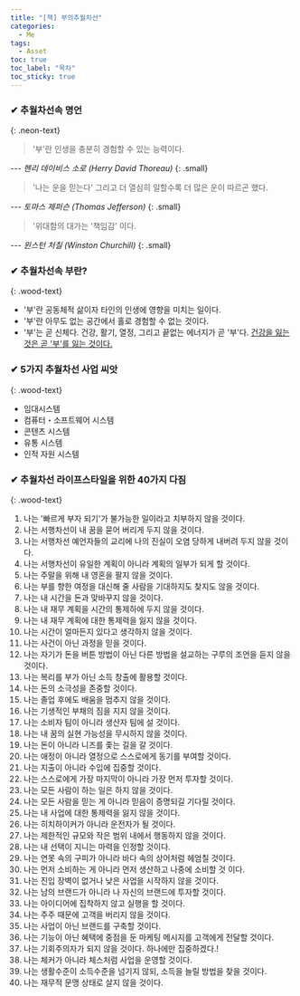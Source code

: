 ```yaml
---
title: "[책] 부의추월차선"
categories:
  - Me
tags:
  - Asset
toc: true
toc_label: "목차"
toc_sticky: true
---
```


### ✔ 추월차선속 명언
{: .neon-text}

> '부'란 인생을 충분히 경험할 수 있는 능력이다.

<cite>--- 헨리 데이비스 소로 (Herry David Thoreau)</cite>
{: .small}

> '나는 운을 믿는다' 그리고 더 열심히 일할수록 더 많은 운이 따르곤 했다.

<cite>--- 토마스 제퍼슨 (Thomas Jefferson)</cite>
{: .small}

> '위대함의 대가는 '책임감' 이다.

<cite>--- 윈스턴 처칠 (Winston Churchill)</cite>
{: .small}

### ✔ 추월차선속 부란?
{: .wood-text}

- '부'란 공동체적 삶이자 타인의 인생에 영향을 미치는 일이다.
- '부'란 아무도 없는 공간에서 홀로 경험할 수 없는 것이다.
- '부'는 곧 신체다. 건강, 활기, 열정, 그리고 끝없는 에너지가 곧 '부'다. <u>건강을 잃는 것은 곧 '부'를 잃는 것이다.</u>

### ✔ 5가지 추월차선 사업 씨앗
{: .wood-text}

- 임대시스템
- 컴퓨터・소프트웨어 시스템
- 콘텐츠 시스템
- 유통 시스템
- 인적 자원 시스템

### ✔ 추월차선 라이프스타일을 위한 40가지 다짐
{: .wood-text}

1. 나는 '빠르게 부자 되기'가 불가능한 일이라고 치부하지 않을 것이다.
1. 나는 서행차선이 내 꿈을 묻어 버리게 두지 않을 것이다.
1. 나는 서행차선 예언자들의 교리에 나의 진실이 오염 당하게 내버려 두지 않을 것이다.
1. 나는 서행차선이 유일한 계획이 아니라 계획의 일부가 되게 할 것이다.
1. 나는 주말을 위해 내 영혼을 팔지 않을 것이다.
1. 나는 부를 향한 여정을 대신해 줄 사람을 기대하지도 찾지도 않을 것이다.
1. 나는 내 시간을 돈과 맞바꾸지 않을 것이다.
1. 나는 내 재무 계획을 시간의 통제하에 두지 않을 것이다.
1. 나는 내 재무 계획에 대한 통제력을 잃지 않을 것이다.
1. 나는 시간이 얼마든지 있다고 생각하지 않을 것이다.
1. 나는 사건이 아닌 과정을 믿을 것이다.
1. 나는 자기가 돈을 버튼 방법이 아닌 다른 방법을 설교하는 구루의 조언을 듣지 않을 것이다.
1. 나는 복리를 부가 아닌 소득 창출에 활용할 것이다.
1. 나는 돈의 소극성을 존중할 것이다.
1. 나는 졸업 후에도 배움을 멈추지 않을 것이다.
1. 나는 기생적인 부채의 짐을 지지 않을 것이다.
1. 나는 소비자 팀이 아니라 생산자 팀에 설 것이다.
1. 나는 내 꿈의 실현 가능성을 무시하지 않을 것이다.
1. 나는 돈이 아니라 니즈를 좇는 길을 갈 것이다.
1. 나는 애정이 아니라 열정으로 스스로에게 동기를 부여할 것이다.
1. 나는 지출이 아니라 수입에 집중할 것이다.
1. 나는 스스로에게 가장 마지막이 아니라 가장 먼저 투자할 것이다.
1. 나는 모든 사람이 하는 일은 하지 않을 것이다.
1. 나는 모든 사람을 믿는 게 아니라 믿음이 증명되길 기다릴 것이다.
1. 나는 내 사업에 대한 통제력을 잃지 않을 것이다.
1. 나는 히치하이커가 아니라 운전자가 될 것이다.
1. 나는 제한적인 규모와 작은 범위 내에서 행동하지 않을 것이다.
1. 나는 내 선택이 지니는 마력을 인정할 것이다.
1. 나는 연못 속의 구피가 아니라 바다 속의 상어처럼 헤엄칠 것이다.
1. 나는 먼저 소비하는 게 아니라 먼저 생산하고 나중에 소비할 것 이다.
1. 나는 진입 장벽이 없거나 낮은 사업을 시작하지 않을 것이다.
1. 나는 남의 브랜드가 아니라 나 자신의 브랜드에 투자할 것이다.
1. 나는 아이디어에 집착하지 않고 실행을 할 것이다.
1. 나는 주주 때문에 고객을 버리지 않을 것이다.
1. 나는 사업이 아닌 브랜드를 구축할 것이다.
1. 나는 기능이 아닌 혜택에 중점을 둔 마케팅 메시지를 고객에게 전달할 것이다.
1. 나는 기회주의자가 되지 않을 것이다. 하나에만 집중하겠다.!
1. 나는 체커가 아니라 체스처럼 사업을 운영할 것이다.
1. 나는 생활수준이 소득수준을 넘기지 않되, 소득을 늘릴 방법을 찾을 것이다.
1. 나는 재무적 문맹 상태로 살지 않을 것이다.